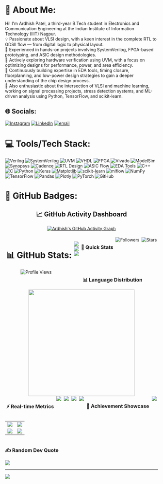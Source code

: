 # 💫 About Me:
Hi! I'm Ardhish Patel, a third-year B.Tech student in Electronics and Communication Engineering at the Indian Institute of Information Technology (IIIT) Nagpur.  <br>💡 Passionate about VLSI design, with a keen interest in the complete RTL to GDSII flow — from digital logic to physical layout.  <br>🔧 Experienced in hands-on projects involving SystemVerilog, FPGA-based prototyping, and ASIC design methodologies.  <br>🧪 Actively exploring hardware verification using UVM, with a focus on optimizing designs for performance, power, and area efficiency.  <br>📘 Continuously building expertise in EDA tools, timing closure, floorplanning, and low-power design strategies to gain a deeper understanding of the chip design process.  <br>🤖 Also enthusiastic about the intersection of VLSI and machine learning, working on signal processing projects, stress detection systems, and ML-driven analysis using Python, TensorFlow, and scikit-learn.<br>

## 🌐 Socials:
[![Instagram](https://img.shields.io/badge/Instagram-%23E4405F.svg?logo=Instagram&logoColor=white)](https://instagram.com/ardhish_patel_2210) [![LinkedIn](https://img.shields.io/badge/LinkedIn-%230077B5.svg?logo=linkedin&logoColor=white)](https://www.linkedin.com/in/ardhish-patel-a21263285/) [![email](https://img.shields.io/badge/Email-D14836?logo=gmail&logoColor=white)](mailto:bt23ece013@iiitn.ac.in) 

# 💻 Tools/Tech Stack:
![Verilog](https://img.shields.io/badge/verilog-%238A2BE2.svg?style=for-the-badge) ![SystemVerilog](https://img.shields.io/badge/systemverilog-%23FF6F61.svg?style=for-the-badge) ![UVM](https://img.shields.io/badge/UVM-%2300BFFF.svg?style=for-the-badge) ![VHDL](https://img.shields.io/badge/VHDL-%23A52A2A.svg?style=for-the-badge) ![FPGA](https://img.shields.io/badge/FPGA-%233CB371.svg?style=for-the-badge) ![Vivado](https://img.shields.io/badge/Vivado-%23F5DE50.svg?style=for-the-badge) ![ModelSim](https://img.shields.io/badge/ModelSim-%235C6BC0.svg?style=for-the-badge) ![Synopsys](https://img.shields.io/badge/Synopsys-%23FFB300.svg?style=for-the-badge)
![Cadence](https://img.shields.io/badge/Cadence-%23DC143C.svg?style=for-the-badge) ![RTL Design](https://img.shields.io/badge/RTL%20Design-%23008080.svg?style=for-the-badge) ![ASIC Flow](https://img.shields.io/badge/ASIC%20Flow-%233F51B5.svg?style=for-the-badge) ![EDA Tools](https://img.shields.io/badge/EDA%20Tools-%239C27B0.svg?style=for-the-badge) ![C++](https://img.shields.io/badge/c++-%2300599C.svg?style=for-the-badge&logo=c%2B%2B&logoColor=white) ![C](https://img.shields.io/badge/c-%2300599C.svg?style=for-the-badge&logo=c&logoColor=white) ![Python](https://img.shields.io/badge/python-3670A0?style=for-the-badge&logo=python&logoColor=ffdd54) ![Keras](https://img.shields.io/badge/Keras-%23D00000.svg?style=for-the-badge&logo=Keras&logoColor=white) ![Matplotlib](https://img.shields.io/badge/Matplotlib-%23ffffff.svg?style=for-the-badge&logo=Matplotlib&logoColor=black) ![scikit-learn](https://img.shields.io/badge/scikit--learn-%23F7931E.svg?style=for-the-badge&logo=scikit-learn&logoColor=white) ![mlflow](https://img.shields.io/badge/mlflow-%23d9ead3.svg?style=for-the-badge&logo=numpy&logoColor=blue) ![NumPy](https://img.shields.io/badge/numpy-%23013243.svg?style=for-the-badge&logo=numpy&logoColor=white) ![TensorFlow](https://img.shields.io/badge/TensorFlow-%23FF6F00.svg?style=for-the-badge&logo=TensorFlow&logoColor=white) ![Pandas](https://img.shields.io/badge/pandas-%23150458.svg?style=for-the-badge&logo=pandas&logoColor=white) ![Plotly](https://img.shields.io/badge/Plotly-%233F4F75.svg?style=for-the-badge&logo=plotly&logoColor=white) ![PyTorch](https://img.shields.io/badge/PyTorch-%23EE4C2C.svg?style=for-the-badge&logo=PyTorch&logoColor=white) ![GitHub](https://img.shields.io/badge/github-%23121011.svg?style=for-the-badge&logo=github&logoColor=white)

# 🏅 GitHub Badges:

<div align="center">
  
## 📈 GitHub Activity Dashboard

<!-- Activity Graph -->
[![Ardhish's GitHub Activity Graph](https://github-readme-activity-graph.vercel.app/graph?username=Ardhish2210&theme=github-dark&hide_border=true&area=true)](https://github.com/Ardhish2210)

<div style="display: flex; justify-content: space-around; flex-wrap: wrap; margin: 20px 0;">

# 📊 GitHub Stats:
![](https://github-readme-stats.vercel.app/api?username=Ardhish2210&theme=tokyonight&hide_border=false&include_all_commits=false&count_private=false)<br>
![](https://nirzak-streak-stats.vercel.app/?user=Ardhish2210&theme=tokyonight&hide_border=false)<br>
![](https://github-readme-stats.vercel.app/api/top-langs/?username=Ardhish2210&theme=tokyonight&hide_border=false&include_all_commits=false&count_private=false&layout=compact)

### 🎯 Quick Stats
<img src="https://img.shields.io/github/followers/Ardhish2210?style=for-the-badge&logo=github&logoColor=white&labelColor=black&color=blue" alt="Followers" />
<img src="https://img.shields.io/github/stars/Ardhish2210?style=for-the-badge&logo=github&logoColor=white&labelColor=black&color=yellow" alt="Stars" />
<img src="https://komarev.com/ghpvc/?username=Ardhish2210&style=for-the-badge&color=brightgreen" alt="Profile Views" />

### 📊 Language Distribution
<!-- Language visualization -->
<img width="350" src="https://github-readme-stats.vercel.app/api/top-langs/?username=Ardhish2210&layout=donut&theme=tokyonight&hide_border=true" />

### ⚡ Real-time Metrics
<!-- Updated working badges -->
<img src="https://img.shields.io/github/followers/Ardhish2210?style=for-the-badge&color=blue&logo=github&logoColor=white&label=Followers" />
<img src="https://img.shields.io/github/last-commit/Ardhish2210/Ardhish2210?style=for-the-badge&color=green&logo=github&logoColor=white&label=Last%20Commit" />
<img src="https://img.shields.io/github/commit-activity/m/Ardhish2210/Ardhish2210?style=for-the-badge&color=orange&logo=github&logoColor=white&label=Monthly%20Commits" />
<img src="https://img.shields.io/github/created-at/Ardhish2210/Ardhish2210?style=for-the-badge&color=purple&logo=github&logoColor=white&label=Account%20Created" />

### 🌟 Achievement Showcase
<!-- GitHub Profile Summary Cards -->
<img src="https://github-profile-summary-cards.vercel.app/api/cards/profile-details?username=Ardhish2210&theme=tokyonight" />

<table>
<tr>
<td><img src="https://github-profile-summary-cards.vercel.app/api/cards/repos-per-language?username=Ardhish2210&theme=tokyonight" /></td>
<td><img src="https://github-profile-summary-cards.vercel.app/api/cards/most-commit-language?username=Ardhish2210&theme=tokyonight" /></td>
</tr>
<tr>
<td><img src="https://github-profile-summary-cards.vercel.app/api/cards/stats?username=Ardhish2210&theme=tokyonight" /></td>
<td><img src="https://github-profile-summary-cards.vercel.app/api/cards/productive-time?username=Ardhish2210&theme=tokyonight" /></td>
</tr>
</table>
</div>
</div>

### ✍ Random Dev Quote
![](https://quotes-github-readme.vercel.app/api?type=horizontal&theme=tokyonight)

---
[![](https://visitcount.itsvg.in/api?id=Ardhish2210&icon=5&color=1)](https://visitcount.itsvg.in)
